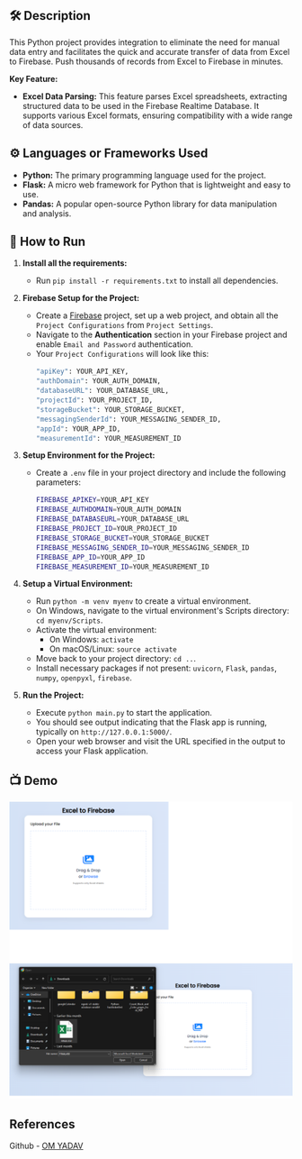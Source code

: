 ## 🛠️ Description
This Python project provides integration to eliminate the need for manual data entry and facilitates the quick and accurate transfer of data from Excel to Firebase. Push thousands of records from Excel to Firebase in minutes.

**Key Feature:**

* **Excel Data Parsing:** This feature parses Excel spreadsheets, extracting structured data to be used in the Firebase Realtime Database. It supports various Excel formats, ensuring compatibility with a wide range of data sources.

## ⚙️ Languages or Frameworks Used
- **Python:** The primary programming language used for the project.
- **Flask:** A micro web framework for Python that is lightweight and easy to use.
- **Pandas:** A popular open-source Python library for data manipulation and analysis.

## 🌟 How to Run
1. **Install all the requirements:**
   - Run `pip install -r requirements.txt` to install all dependencies.

2. **Firebase Setup for the Project:**
   - Create a [Firebase](https://firebase.google.com/) project, set up a web project, and obtain all the `Project Configurations` from `Project Settings`.
   - Navigate to the **Authentication** section in your Firebase project and enable `Email and Password` authentication.
   - Your `Project Configurations` will look like this:
     ```bash
     "apiKey": YOUR_API_KEY,
     "authDomain": YOUR_AUTH_DOMAIN,
     "databaseURL": YOUR_DATABASE_URL,
     "projectId": YOUR_PROJECT_ID,
     "storageBucket": YOUR_STORAGE_BUCKET,
     "messagingSenderId": YOUR_MESSAGING_SENDER_ID,
     "appId": YOUR_APP_ID,
     "measurementId": YOUR_MEASUREMENT_ID
     ```

3. **Setup Environment for the Project:**
   - Create a `.env` file in your project directory and include the following parameters:
     ```bash
     FIREBASE_APIKEY=YOUR_API_KEY
     FIREBASE_AUTHDOMAIN=YOUR_AUTH_DOMAIN
     FIREBASE_DATABASEURL=YOUR_DATABASE_URL
     FIREBASE_PROJECT_ID=YOUR_PROJECT_ID
     FIREBASE_STORAGE_BUCKET=YOUR_STORAGE_BUCKET
     FIREBASE_MESSAGING_SENDER_ID=YOUR_MESSAGING_SENDER_ID
     FIREBASE_APP_ID=YOUR_APP_ID
     FIREBASE_MEASUREMENT_ID=YOUR_MEASUREMENT_ID
     ```

4. **Setup a Virtual Environment:**
   - Run `python -m venv myenv` to create a virtual environment.
   - On Windows, navigate to the virtual environment's Scripts directory: `cd myenv/Scripts`.
   - Activate the virtual environment:
     - On Windows: `activate`
     - On macOS/Linux: `source activate`
   - Move back to your project directory: `cd ..`.
   - Install necessary packages if not present: `uvicorn`, `Flask`, `pandas`, `numpy`, `openpyxl`, `firebase`.

5. **Run the Project:**
   - Execute `python main.py` to start the application.
   - You should see output indicating that the Flask app is running, typically on `http://127.0.0.1:5000/`.
   - Open your web browser and visit the URL specified in the output to access your Flask application.



## 📺 Demo
![Home Page](/Screenshots/1.png?raw=true "Home Page")
![Upload](/Screenshots/2.png?raw=true "Upload")



## References

Github - [OM YADAV](https://github.com/Om25091210)
